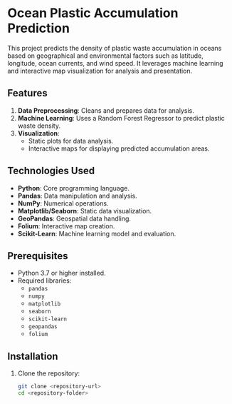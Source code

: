 # Ocean Plastic Accumulation Prediction

This project predicts the density of plastic waste accumulation in oceans based on geographical and environmental factors such as latitude, longitude, ocean currents, and wind speed. It leverages machine learning and interactive map visualization for analysis and presentation.

## Features
1. **Data Preprocessing**: Cleans and prepares data for analysis.
2. **Machine Learning**: Uses a Random Forest Regressor to predict plastic waste density.
3. **Visualization**:
   - Static plots for data analysis.
   - Interactive maps for displaying predicted accumulation areas.

## Technologies Used
- **Python**: Core programming language.
- **Pandas**: Data manipulation and analysis.
- **NumPy**: Numerical operations.
- **Matplotlib/Seaborn**: Static data visualization.
- **GeoPandas**: Geospatial data handling.
- **Folium**: Interactive map creation.
- **Scikit-Learn**: Machine learning model and evaluation.

## Prerequisites
- Python 3.7 or higher installed.
- Required libraries:
  - `pandas`
  - `numpy`
  - `matplotlib`
  - `seaborn`
  - `scikit-learn`
  - `geopandas`
  - `folium`

## Installation
1. Clone the repository:
   ```bash
   git clone <repository-url>
   cd <repository-folder>
